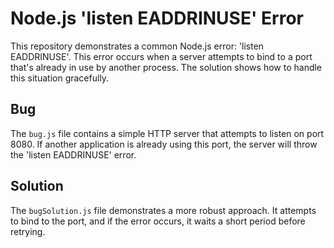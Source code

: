 # Node.js 'listen EADDRINUSE' Error
This repository demonstrates a common Node.js error: 'listen EADDRINUSE'. This error occurs when a server attempts to bind to a port that's already in use by another process.  The solution shows how to handle this situation gracefully.

## Bug
The `bug.js` file contains a simple HTTP server that attempts to listen on port 8080. If another application is already using this port, the server will throw the 'listen EADDRINUSE' error.

## Solution
The `bugSolution.js` file demonstrates a more robust approach.  It attempts to bind to the port, and if the error occurs, it waits a short period before retrying.